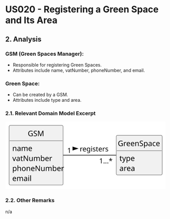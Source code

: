 # US020 - Registering a Green Space and Its Area 

## 2. Analysis

### GSM (Green Spaces Manager):
* Responsible for registering Green Spaces.
* Attributes include name, vatNumber, phoneNumber, and email.

### Green Space:
* Can be created by a GSM.
* Attributes include type and area.

### 2.1. Relevant Domain Model Excerpt 

![Domain Model](svg/us020-domain-model.svg)

### 2.2. Other Remarks

n/a